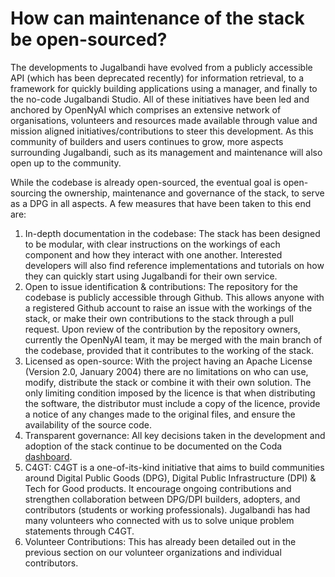 # How can maintenance of the stack be open-sourced?



The developments to Jugalbandi have evolved from a publicly accessible API (which has been deprecated recently) for information retrieval, to a framework for quickly building applications using a manager, and finally to the no-code Jugalbandi Studio. All of these initiatives have been led and anchored by OpenNyAI which comprises an extensive network of organisations, volunteers and resources made available through value and mission aligned initiatives/contributions to steer this development. As this community of builders and users continues to grow, more aspects surrounding Jugalbandi, such as its management and maintenance will also open up to the community.&#x20;

While the codebase is already open-sourced, the eventual goal is open-sourcing the ownership, maintenance and governance of the stack, to serve as a DPG in all aspects. A few measures that have been taken to this end are:

1. In-depth documentation in the codebase: The stack has been designed to be modular, with clear instructions on the workings of each component and how they interact with one another. Interested developers will also find reference implementations and tutorials on how they can quickly start using Jugalbandi for their own service.
2. Open to issue identification & contributions: The repository for the codebase is publicly accessible through Github. This allows anyone with a registered Github account to raise an issue with the workings of the stack, or make their own contributions to the stack through a pull request. Upon review of the contribution by the repository owners, currently the OpenNyAI team, it may be merged with the main branch of the codebase, provided that it contributes to the working of the stack.
3. Licensed as open-source: With the project having an Apache License (Version 2.0, January 2004) there are no limitations on who can use, modify, distribute the stack or combine it with their own solution. The only limiting condition imposed by the licence is that when distributing the software, the distributor must include a copy of the licence, provide a notice of any changes made to the original files, and ensure the availability of the source code.
4. Transparent governance: All key decisions taken in the development and adoption of the stack continue to be documented on the Coda [dashboard](https://coda.io/d/\_dnEesKnKgNi/Projects\_suNqn).&#x20;
5. C4GT: C4GT is a one-of-its-kind initiative that aims to build communities around Digital Public Goods (DPG), Digital Public Infrastructure (DPI) & Tech for Good products. It encourage ongoing contributions and strengthen collaboration between DPG/DPI builders, adopters, and contributors (students or working professionals). Jugalbandi has had many volunteers who connected with us to solve unique problem statements through C4GT.
6. Volunteer Contributions: This has already been detailed out in the previous section on our volunteer organizations and individual contributors.
